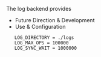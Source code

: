 The log backend provides

  * Future Direction & Development
  * Use & Configuration

```
   LOG_DIRECTORY = ./logs
   LOG_MAX_OPS = 100000
   LOG_SYNC_WAIT = 1000000
```